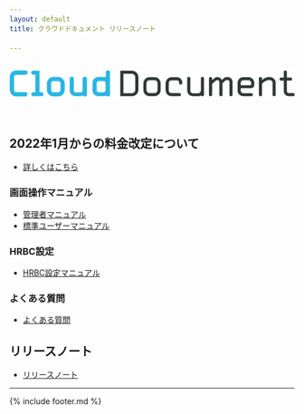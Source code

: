 ```yaml
---
layout: default
title: クラウドドキュメント リリースノート

---
```


<br>
<div align="center">
<img src="logo-type.png" alt="クラウドドキュメント" title="クラウドドキュメント">
</div>
<br><br>

## 2022年1月からの料金改定について
* [詳しくはこちら](release-notes/20220104.md)

### 画面操作マニュアル

* [管理者マニュアル](manual/admin.md)
* [標準ユーザーマニュアル](manual/user.md)

### HRBC設定

* [HRBC設定マニュアル](manual/hrbc.md)


### よくある質問

* [よくある質問](faq/faq.md)


## リリースノート

* [リリースノート](release-notes/index.md)


-----

{% include footer.md %}
